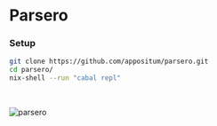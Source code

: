# Parsero

### Setup
```bash
git clone https://github.com/appositum/parsero.git
cd parsero/
nix-shell --run "cabal repl"
```
<br>

![parsero](https://media.discordapp.net/attachments/429110044995616780/519744240990027787/unknown.png)
